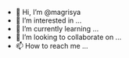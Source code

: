 - 👋 Hi, I’m @magrisya
- 👀 I’m interested in ...
- 🌱 I’m currently learning ...
- 💞️ I’m looking to collaborate on ...
- 📫 How to reach me ...

<!---
magrisya/magrisya is a ✨ special ✨ repository because its `README.md` (this file) appears on your GitHub profile.
You can click the Preview link to take a look at your changes.
--->
